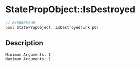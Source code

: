 # StatePropObject::IsDestroyed
```c
// 0x006088d0
bool StatePropObject::IsDestroyed(unk p0)
```
## Description
```
Minimum Arguments: 1
Maximum Arguments: 1
```
